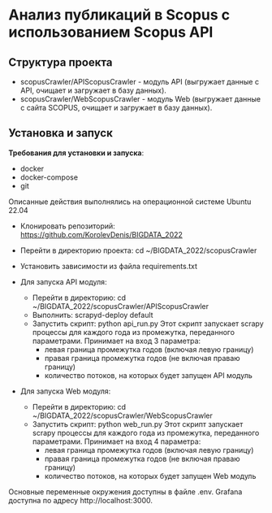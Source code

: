 # Анализ публикаций в Scopus с использованием Scopus API

## Структура проекта

* scopusCrawler/APIScopusCrawler - модуль API (выгружает данные с API, очищает и загружает в базу данных).
* scopusCrawler/WebScopusCrawler - модуль Web (выгружает данные с сайта SCOPUS, очищает и загружает в базу данных).

## Установка и запуск

**Требования для установки и запуска**: 
* docker
* docker-compose
* git

Описанные действия выполнялись на операционной системе Ubuntu 22.04
* Клонировать репозиторий: https://github.com/KorolevDenis/BIGDATA_2022
* Перейти в директорию проекта: cd ~/BIGDATA_2022/scopusCrawler
* Установить зависимости из файла requirements.txt
* Для запуска API модуля:
  * Перейти в директорию: cd ~/BIGDATA_2022/scopusCrawler/APIScopusCrawler
  * Выполнить: scrapyd-deploy default
  * Запустить скрипт: python api_run.py
    Этот скрипт запускает scrapy процессы для каждого года из промежутка, переданного параметрами. Принимает на вход 3 параметра:
    * левая граница промежутка годов (включая левую границу)
    * правая граница промежутка годов (не включая праваю границу)
    * количество потоков, на которых будет запущен API модуль
	
* Для запуска Web модуля:
  * Перейти в директорию: cd ~/BIGDATA_2022/scopusCrawler/WebScopusCrawler
  * Запустить скрипт: python web_run.py
    Этот скрипт запускает scrapy процессы для каждого года из промежутка, переданного параметрами. Принимает на вход 4 параметра:
    * левая граница промежутка годов (включая левую границу)
    * правая граница промежутка годов (не включая праваю границу)
    * количество потоков, на которых будет запущен Web модуль

Основные переменные окружения доступны в файле .env. Grafana доступна по адресу http://localhost:3000.